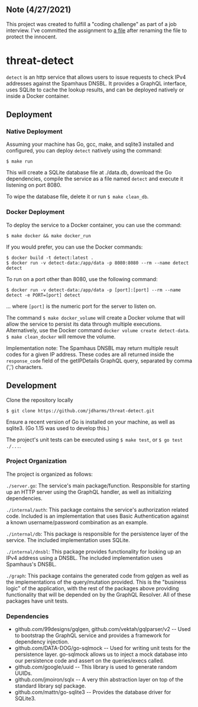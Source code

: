 ## Note (4/27/2021)
This project was created to fulfill a "coding challenge" as part of a job interview.  I've
committed the assignment to [a file](<./REDACTED GoLang Coding Challenger V3.pdf>) after renaming
the file to protect the innocent.

# threat-detect
`detect` is an http service that allows users to issue requests to check IPv4 addresses
against the Spamhaus DNSBL.  It provides a GraphQL interface, uses SQLite to cache the lookup
results, and can be deployed natively or inside a Docker container.

## Deployment

### Native Deployment
Assuming your machine has Go, gcc, make, and sqlite3 installed and configured, you can deploy
`detect` natively using the command:


```
$ make run
```

This will create a SQLite database file at ./data.db, download the Go dependencies, compile
the service as a file named `detect` and execute it listening on port 8080.

To wipe the database file, delete it or run `$ make clean_db`.

### Docker Deployment
To deploy the service to a Docker container, you can use the command:

```
$ make docker && make docker_run
```

If you would prefer, you can use the Docker commands:

```
$ docker build -t detect:latest .
$ docker run -v detect-data:/app/data -p 8080:8080 --rm --name detect detect
```

To run on a port other than 8080, use the following command:

```
$ docker run -v detect-data:/app/data -p [port]:[port] --rm --name detect -e PORT=[port] detect
```

... where `[port]` is the numeric port for the server to listen on.

The command `$ make docker_volume` will create a Docker volume that will allow the service
to persist its data through multiple executions.  Alternatively, use the Docker command
`docker volume create detect-data`.  `$ make clean_docker` will remove the volume.

Implementation note: The Spamhaus DNSBL may return multiple result codes for a given IP address.  These codes are all returned inside the `response_code` field of the getIPDetails GraphQL query, separated by
comma (',') characters.

## Development
Clone the repository locally

```$ git clone https://github.com/jdharms/threat-detect.git```

Ensure a recent version of Go is installed on your machine, as well as sqlite3. (Go 1.15 was used to develop this.)

The project's unit tests can be executed using `$ make test`, or `$ go test ./...`.

### Project Organization
The project is organized as follows:

`./server.go`: The service's main package/function.  Responsible for starting up an HTTP server using the GraphQL handler, as well as initializing dependencies.

`./internal/auth`: This package contains the service's authorization related code.  Included is an implementation that uses Basic Authentication against a known username/password combination as an example.

`./internal/db`: This package is responsible for the persistence layer of the service.  The included implementation uses SQLite.

`./internal/dnsbl`: This package provides functionality for looking up an IPv4 address using a DNSBL.  The included implementation uses Spamhaus's DNSBL.

`./graph`: This package contains the generated code from gqlgen as well as the implementations of the query/mutation provided.  This is the "business logic" of the application, with the rest of the packages above providing functionality that will be depended on by the GraphQL Resolver.  All of these packages have unit tests.

### Dependencies
* github.com/99designs/gqlgen, github.com/vektah/gqlparser/v2 -- Used to bootstrap the GraphQL service and provides a framework for dependency injection.
* github.com/DATA-DOG/go-sqlmock -- Used for writing unit tests for the persistence layer. go-sqlmock allows us to inject a mock database into our persistence code and assert on the queries/execs called.
* github.com/google/uuid -- This library is used to generate random UUIDs.
* github.com/jmoiron/sqlx -- A very thin abstraction layer on top of the standard library sql package.
* github.com/mattn/go-sqlite3 -- Provides the database driver for SQLite3.
